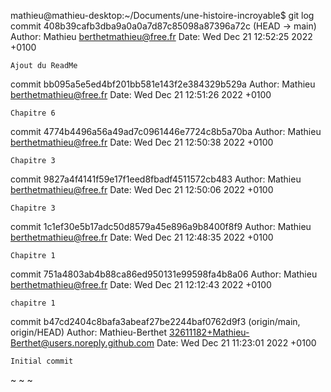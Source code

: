 mathieu@mathieu-desktop:~/Documents/une-histoire-incroyable$ git log
commit 408b39cafb3dba9a0a0a7d87c85098a87396a72c (HEAD -> main)
Author: Mathieu <berthetmathieu@free.fr>
Date:   Wed Dec 21 12:52:25 2022 +0100

    Ajout du ReadMe

commit bb095a5e5ed4bf201bb581e143f2e384329b529a
Author: Mathieu <berthetmathieu@free.fr>
Date:   Wed Dec 21 12:51:26 2022 +0100

    Chapitre 6

commit 4774b4496a56a49ad7c0961446e7724c8b5a70ba
Author: Mathieu <berthetmathieu@free.fr>
Date:   Wed Dec 21 12:50:38 2022 +0100

    Chapitre 3

commit 9827a4f4141f59e17f1eed8fbadf4511572cb483
Author: Mathieu <berthetmathieu@free.fr>
Date:   Wed Dec 21 12:50:06 2022 +0100

    Chapitre 3

commit 1c1ef30e5b17adc50d8579a45e896a9b8400f8f9
Author: Mathieu <berthetmathieu@free.fr>
Date:   Wed Dec 21 12:48:35 2022 +0100

    Chapitre 1

commit 751a4803ab4b88ca86ed950131e99598fa4b8a06
Author: Mathieu <berthetmathieu@free.fr>
Date:   Wed Dec 21 12:12:43 2022 +0100

    chapitre 1

commit b47cd2404c8bafa3abeaf27be2244baf0762d9f3 (origin/main, origin/HEAD)
Author: Mathieu-Berthet <32611182+Mathieu-Berthet@users.noreply.github.com>
Date:   Wed Dec 21 11:23:01 2022 +0100

    Initial commit
~
~
~